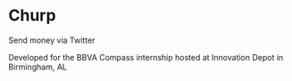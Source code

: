# Churp
Send money via Twitter

Developed for the BBVA Compass internship hosted at Innovation Depot in Birmingham, AL
